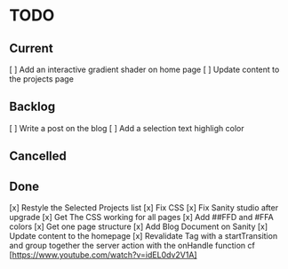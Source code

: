 # TODO

## Current

[ ] Add an interactive gradient shader on home page
[ ] Update content to the projects page

## Backlog

[ ] Write a post on the blog
[ ] Add a selection text highligh color

## Cancelled

## Done

[x] Restyle the Selected Projects list
[x] Fix CSS
[x] Fix Sanity studio after upgrade
[x] Get The CSS working for all pages
[x] Add ##FFD and #FFA colors
[x] Get one page structure
[x] Add Blog Document on Sanity
[x] Update content to the homepage
[x] Revalidate Tag with a startTransition and group together the server action with the onHandle function cf [https://www.youtube.com/watch?v=idEL0dv2V1A]
